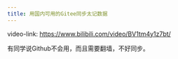 ```yaml
---
title: 用国内可用的Gitee同步太记数据
---
```


video-link: <https://www.bilibili.com/video/BV1tm4y1z7bt/>

有同学说Github不会用，而且需要翻墙，不好同步。

